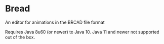 # Bread

An editor for animations in the BRCAD file format

Requires Java 8u60 (or newer) to Java 10. Java 11 and newer not supported out of the box.
